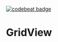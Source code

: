 
[![codebeat badge](https://codebeat.co/badges/72316097-f986-4f41-82a0-e3ae48fb1416)](https://codebeat.co/projects/github-com-wacumov-gridview-master)

# GridView

